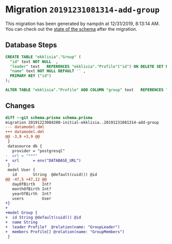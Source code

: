 # Migration `20191231081314-add-group`

This migration has been generated by nampdn at 12/31/2019, 8:13:14 AM.
You can check out the [state of the schema](./schema.prisma) after the migration.

## Database Steps

```sql
CREATE TABLE "ekklisia"."Group" (
  "id" text NOT NULL  ,
  "leader" text   REFERENCES "ekklisia"."Profile"("id") ON DELETE SET NULL,
  "name" text NOT NULL DEFAULT '' ,
  PRIMARY KEY ("id")
);

ALTER TABLE "ekklisia"."Profile" ADD COLUMN "group" text   REFERENCES "ekklisia"."Group"("id") ON DELETE SET NULL;
```

## Changes

```diff
diff --git schema.prisma schema.prisma
migration 20191223084200-initial-ekklisia..20191231081314-add-group
--- datamodel.dml
+++ datamodel.dml
@@ -3,9 +3,9 @@
 }
 datasource db {
   provider = "postgresql"
-  url = "***"
+  url      = env("DATABASE_URL")
 }
 model User {
   id       String  @default(cuid()) @id
@@ -47,5 +47,12 @@
   dayOfBirth   Int?
   monthOfBirth Int?
   yearOfBirth  Int?
   users        User
+}
+
+model Group {
+  id String @default(cuid()) @id
+  name String
+  leader Profile?  @relation(name: "GroupLeader")
+  members Profile[] @relation(name: "GroupMembers")
 }
```


